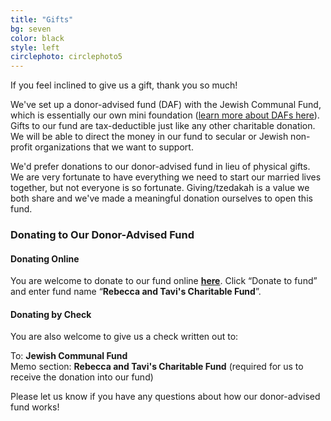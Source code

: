 ```yaml
---
title: "Gifts"
bg: seven
color: black
style: left
circlephoto: circlephoto5
---
```

If you feel inclined to give us a gift, thank you so much!

We've set up a donor-advised fund (DAF) with the Jewish Communal Fund, which is essentially our own mini foundation ([learn more about DAFs here](https://www.jcfny.org/donor-advised-fund)). Gifts to our fund are tax-deductible just like any other charitable donation. We will be able to direct the money in our fund to secular or Jewish non-profit organizations that we want to support.

We'd prefer donations to our donor-advised fund in lieu of physical gifts. We are very fortunate to have everything we need to start our married lives together, but not everyone is so fortunate. Giving/tzedakah is a value we both share and we've made a meaningful donation ourselves to open this fund.

### Donating to Our Donor-Advised Fund

#### Donating Online

You are welcome to donate to our fund online **[here](https://secure.jewishcommunalfund.org)**. Click “Donate to fund” and enter fund name “**Rebecca and Tavi's Charitable Fund**”.

#### Donating by Check

You are also welcome to give us a check written out to:

To: **Jewish Communal Fund**
<br />
Memo section: **Rebecca and Tavi's Charitable Fund** (required for us to receive the donation into our fund)

Please let us know if you have any questions about how our donor-advised fund works!
